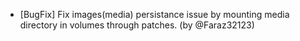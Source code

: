 - [BugFix] Fix images(media) persistance issue by mounting media directory in volumes through patches. (by @Faraz32123)
